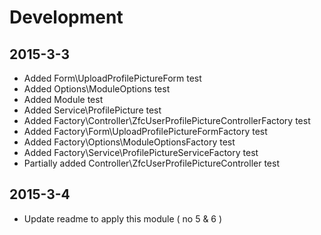 # Development

2015-3-3
--------
- Added Form\UploadProfilePictureForm test
- Added Options\ModuleOptions test
- Added Module test
- Added Service\ProfilePicture test
- Added Factory\Controller\ZfcUserProfilePictureControllerFactory test
- Added Factory\Form\UploadProfilePictureFormFactory test
- Added Factory\Options\ModuleOptionsFactory test
- Added Factory\Service\ProfilePictureServiceFactory test
- Partially added Controller\ZfcUserProfilePictureController test

2015-3-4
--------
- Update readme to apply this module ( no 5 & 6 )
